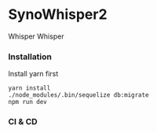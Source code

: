 # SynoWhisper2
Whisper Whisper
### Installation
Install yarn first
```
yarn install
./node_modules/.bin/sequelize db:migrate
npm run dev
```

### CI & CD
